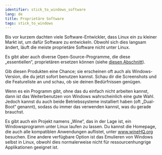 ```yaml
---
identifier: stick_to_windows_software
lang: de
title: Proprietäre Software
tags: stick_to_windows
---
```


Bis vor kurzem dachten viele Software-Entwickler, dass Linux ein zu kleiner Markt ist, um dafür Software zu entwickeln. Obwohl sich dies langsam ändert, läuft die meiste proprietäre Software nicht unter Linux.

Es gibt aber auch diverse Open-Source-Programme, die diese „essentiellen“, proprietären ersetzen können (siehe <a href="/items/warez/index_de.php">diesen Abschnitt</a>).

Gib diesen Produkten eine Chance; sie erscheinen oft auch als Windows-Version, die du jetzt sofort benutzen kannst. Schau dir die Screenshots und die Featureliste an und schau, ob sie deinen Bedürfnissen genügen.

Wenn es ein Programm gibt, ohne das du einfach nicht arbeiten kannst, dann ist das Weiterbenutzen von Windows wahrscheinlich eine gute Wahl. Jedoch kannst du auch beide Betriebssysteme installiert haben (oft „Dual-Boot“ genannt), sodass du immer das verwenden kannst, was du gerade brauchst.

Es gibt auch ein Projekt namens „Wine“, das in der Lage ist, ein Windowsprogramm unter Linux laufen zu lassen. Du kannst die Homepage, die auch alle kompatiblen Anwendungen auflistet, unter <a href="http://www.winehq.org">www.wineHQ.org</a> besuchen. Eine andere verfügbare Option ist das Emulieren von Windows selbst in Linux, obwohl dies normalerweise nicht für ressourcenhungrige Applikationen geeignet ist.

